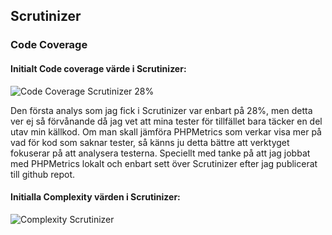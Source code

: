 <!-- SCRUTINIZER -->
<section>
    <h2>
        Scrutinizer
    </h2>
    <h3>Code Coverage</h3>
     <h4>
        Initialt Code coverage värde i Scrutinizer:
    </h4>
    <img alt="Code Coverage Scrutinizer 28%"src="https://scrutinizer-ci.com/g/fridavbg/report/badges/coverage.png?b=main"/>
    <p>
        Den första analys som jag fick i Scrutinizer var enbart på 28%, men detta ver ej så förvånande då jag vet att mina tester för tillfället bara täcker en del utav min källkod. Om man skall jämföra PHPMetrics som verkar visa mer på vad för kod som saknar tester, så känns ju detta bättre att verktyget fokuserar på att analysera testerna. Speciellt med tanke på att jag jobbat med PHPMetrics lokalt och enbart sett över Scrutinizer efter jag publicerat till github repot.
    </p>
    <h4>
        Initialla Complexity värden i Scrutinizer:
    </h4>
   <img class="code-cvg-phpUnit" alt="Complexity Scrutinizer" src="{{asset('img/metrics/cc-scrutinizer.png')}}"/>
</section>